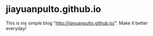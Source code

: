 # jiayuanpulto.github.io
This is my simple blog "http://jiayuanpulto.github.io/".
Make it better everyday!
